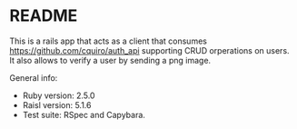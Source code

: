 # README

This is a rails app that acts as a client that consumes https://github.com/cquiro/auth_api supporting CRUD orperations on users. It also allows to verify a user by sending a png image.

General info:

* Ruby version: 2.5.0
* Raisl version: 5.1.6
* Test suite: RSpec and Capybara.
